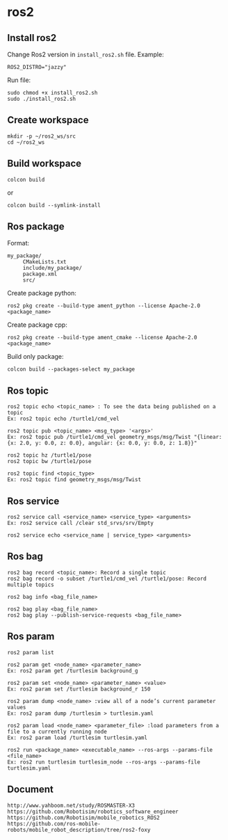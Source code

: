 # ros2

## Install ros2
Change Ros2 version in `install_ros2.sh` file. Example:
```
ROS2_DISTRO="jazzy"
```

Run file:
```
sudo chmod +x install_ros2.sh
sudo ./install_ros2.sh
```
## Create workspace
```
mkdir -p ~/ros2_ws/src
cd ~/ros2_ws
```

## Build workspace
```
colcon build
```
or
```
colcon build --symlink-install
```

## Ros package
Format:
```
my_package/
     CMakeLists.txt
     include/my_package/
     package.xml
     src/
```

Create package python:
```
ros2 pkg create --build-type ament_python --license Apache-2.0 <package_name>
```

Create package cpp:
```
ros2 pkg create --build-type ament_cmake --license Apache-2.0 <package_name>
```

Build only package:
```
colcon build --packages-select my_package
```

## Ros topic
```
ros2 topic echo <topic_name> : To see the data being published on a topic
Ex: ros2 topic echo /turtle1/cmd_vel

ros2 topic pub <topic_name> <msg_type> '<args>'
Ex: ros2 topic pub /turtle1/cmd_vel geometry_msgs/msg/Twist "{linear: {x: 2.0, y: 0.0, z: 0.0}, angular: {x: 0.0, y: 0.0, z: 1.8}}"

ros2 topic hz /turtle1/pose
ros2 topic bw /turtle1/pose

ros2 topic find <topic_type>
Ex: ros2 topic find geometry_msgs/msg/Twist
```

## Ros service
```
ros2 service call <service_name> <service_type> <arguments>
Ex: ros2 service call /clear std_srvs/srv/Empty

ros2 service echo <service_name | service_type> <arguments>
```

## Ros bag
```
ros2 bag record <topic_name>: Record a single topic
ros2 bag record -o subset /turtle1/cmd_vel /turtle1/pose: Record multiple topics

ros2 bag info <bag_file_name>

ros2 bag play <bag_file_name>
ros2 bag play --publish-service-requests <bag_file_name>
```

## Ros param
```
ros2 param list

ros2 param get <node_name> <parameter_name>
Ex: ros2 param get /turtlesim background_g

ros2 param set <node_name> <parameter_name> <value>
Ex: ros2 param set /turtlesim background_r 150

ros2 param dump <node_name> :view all of a node’s current parameter values
Ex: ros2 param dump /turtlesim > turtlesim.yaml

ros2 param load <node_name> <parameter_file> :load parameters from a file to a currently running node
Ex: ros2 param load /turtlesim turtlesim.yaml

ros2 run <package_name> <executable_name> --ros-args --params-file <file_name>
Ex: ros2 run turtlesim turtlesim_node --ros-args --params-file turtlesim.yaml
```

## Document
```
http://www.yahboom.net/study/ROSMASTER-X3
https://github.com/Robotisim/robotics_software_engineer
https://github.com/Robotisim/mobile_robotics_ROS2
https://github.com/ros-mobile-robots/mobile_robot_description/tree/ros2-foxy
```

